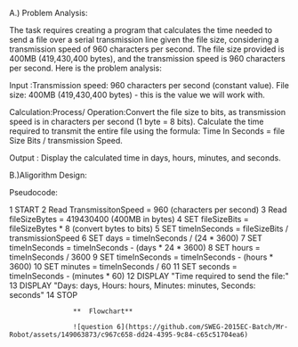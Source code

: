 A.) Problem Analysis:

The task requires creating a program that calculates the time needed to send a file over a serial 
transmission line given the file size, considering a transmission speed of 960 characters per second. 
The file size provided is 400MB (419,430,400 bytes), and the transmission speed is 960 characters 
per second. Here is the problem analysis:

Input
:Transmission speed: 960 characters per second (constant value).
File size: 400MB (419,430,400 bytes) - this is the value we will work with.

Calculation:Process/ Operation:Convert the file size to bits, as transmission speed is in characters per second (1 
byte = 8 bits). Calculate the time required to transmit the entire file using the formula: 
Time In Seconds = file Size Bits / transmission Speed.

Output : Display the calculated time in days, hours, minutes, and seconds.

B.)Aligorithm Design:

Pseudocode:

1 START
2 Read TransmissitonSpeed = 960 (characters per second)
3 Read fileSizeBytes = 419430400 (400MB in bytes)
4 SET fileSizeBits = fileSizeBytes * 8 (convert bytes to bits)
5 SET timeInSeconds = fileSizeBits / transmissionSpeed
6 SET days = timeInSeconds / (24 * 3600) 
7 SET timeInSeconds = timeInSeconds - (days * 24 * 3600)
8 SET hours = timeInSeconds / 3600
9 SET timeInSeconds = timeInSeconds - (hours * 3600) 
10 SET minutes = timeInSeconds / 60
11 SET seconds = timeInSeconds - (minutes * 60)
12 DISPLAY "Time required to send the file:"
13 DISPLAY "Days: days, Hours: hours, Minutes: minutes, Seconds: seconds"
14 STOP

                    **  Flowchart**

                    ![question 6](https://github.com/SWEG-2015EC-Batch/Mr-Robot/assets/149063873/c967c658-dd24-4395-9c84-c65c51704ea6)


